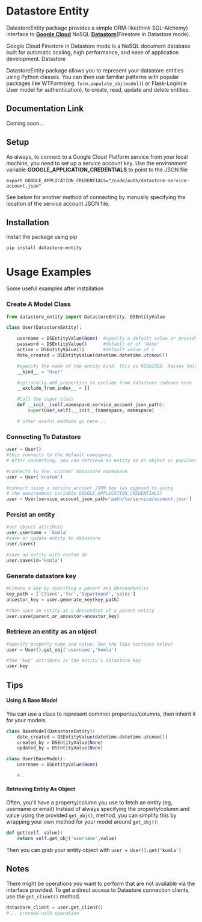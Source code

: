 # Datastore Entity

DatastoreEntity package provides a simple ORM-like(think SQL-Alchemy) interface to [**Google Cloud**](https://cloud.google.com) NoSQL [**Datastore**](https://cloud.google.com/datastore/docs/datastore-api-tutorial#python)(Firestore in Datastore mode).

Google Cloud Firestore in Datastore mode is a NoSQL document database built for automatic scaling, high performance, and ease of application development. Datastore

DatastoreEntity package allows you to represent your datastore entities using Python classes.
You can then use familiar patterns with popular packages like WTForms(eg. ```form.populate_obj(model)```) or Flask-Login(ie User model for authentication), to create, read, update and delete entities.

## Documentation Link
Coming soon...

## Setup
As always, to connect to a Google Cloud Platform service from your local machine, you need to set up a service account key.
Use the environment variable **GOOGLE_APPLICATION_CREDENTIALS** to point to the JSON file
```
export GOOGLE_APPLICATION_CREDENTIALS="/code/auth/datastore-service-account.json"
```
See below for another method of connecting by manually specifying the location of the service account JSON file.


## Installation
Install the package using pip
```
pip install datastore-entity
```

# Usage Examples
Some useful examples after installation
### Create A Model Class 
```python
from datastore_entity import DatastoreEntity, DSEntityValue

class User(DatastoreEntity):

    username = DSEntityValue(None)  #specify a default value or provide no argument to imply 'None' value
    password = DSEntityValue()      #default of of 'None'
    active = DSEntityValue(1)       #default value of 1
    date_created = DSEntityValue(datetime.datetime.utcnow())

    #specify the name of the entity kind. This is REQUIRED. Raises ValueError otherwise
    __kind__ = "User"

    #optionally add properties to exclude from datastore indexes here
    __exclude_from_index__ = []

    #Call the super class
    def __init__(self,namespace,service_account_json_path):
        super(User,self).__init__(namespace, namespace)

    # other useful methods go here...
```

### Connecting To Datastore
```python
user = User()  
#this connects to the default namespace. 
# After connecting, you can retrieve an entity as an object or populate attributes and save the entity

#connects to the 'custom' datastore namespace
user = User('custom')  

#connect using a service account JSON key (as opposed to using 
# the environment variable GOOGLE_APPLICATION_CREDENTIALS)
user = User(service_account_json_path='path/to/service/account.json') 
```

### Persist an entity
```python
#set object attribute
user.username = 'komla'
#save or update entity to datastore
user.save()

#save an entity with custom ID
user.save(id='komla')
```

### Generate datastore key ###
```python
#Create a key by specifing a parent and descendant(s)
key_path = ['Client','for','Department','sales']
ancestor_key = user.generate_key(key_path)

#then save an entity as a descendant of a parent entity
user.save(parent_or_ancestor=ancestor_key) 
```

### Retrieve an entity as an object
```python
#specify property name and value. See the Tips sections below!
user = User().get_obj('username','komla') 

#the 'key' attribute is the entity's datastore key
user.key             

```

## Tips
#### Using A Base Model
You can use a class to represent common properties/columns, then inherit it for your models
```python
class BaseModel(DatastoreEntity):
    date_created = DSEntityValue(datetime.datetime.utcnow())
    created_by = DSEntityValue(None)
    updated_by = DSEntityValue(None)

class User(BaseModel):
    username = DSEntityValue(None)

    #...
```

#### Retrieving Entity As Object
Often, you'll have a property/column you use to fetch an entity (eg, username or email)
Instead of always specifying the property/column and value using the provided ```get_obj()```, method, 
you can simplify this by wrapping your own method for your model around ```get_obj()```:
```python
def get(self, value):
    return self.get_obj('username',value)
```
Then you can grab your entity object with ```user = User().get('komla')```

## Notes ##
There might be operations you want to perform that are not available via the interface provided.
To get a direct access to Datastore connection clients, use the ```get_client()``` method.
```python
datastore_client = user.get_client()
#... proceed with operation

```